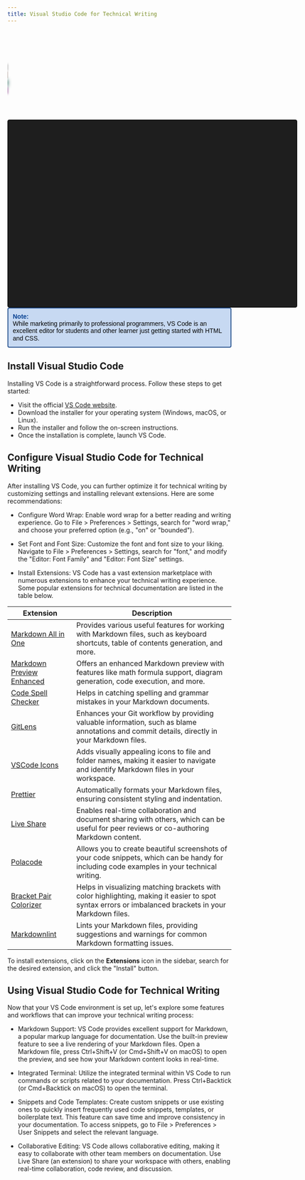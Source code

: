 ```yaml
---
title: Visual Studio Code for Technical Writing
---
```


<div style="width: 610px; height: 200px; position: relative; overflow: hidden;">
  <div class="frame" style="width: 100%; height: 100%; position: absolute;">
    <div class="train" style="width: 50px; height: 15px; position: absolute; filter: blur(3.5px); mix-blend-mode: exclusion; left: -50px; animation: trainMovement1 10s linear infinite; background-color: blue; top: calc(50% - 50px);"></div>
    <div class="train" style="width: 50px; height: 15px; position: absolute; filter: blur(1.9px); mix-blend-mode: exclusion; left: -50px; animation: trainMovement2 10s linear infinite; background-color: grey; top: calc(50% - 25px); animation-delay: 0.9s;"></div>
    <div class="train" style="width: 50px; height: 15px; position: absolute; filter: blur(1.2px); mix-blend-mode: exclusion; left: -50px; animation: trainMovement3 10s linear infinite; background-color: lightblue; top: calc(50% - 7.5px); animation-delay: 1.4s;"></div>
    <div class="train" style="width: 50px; height: 15px; position: absolute; filter: blur(4.9px); mix-blend-mode: exclusion; left: -50px; animation: trainMovement4 10s linear infinite; background-color: lightpink; top: calc(50% + 10px); animation-delay: 0.6s;"></div>
    <div class="train" style="width: 50px; height: 15px; position: absolute; filter: blur(2.5px); mix-blend-mode: exclusion; left: -50px; animation: trainMovement5 10s linear infinite; background-color: lightgreen; top: calc(50% + 27.5px); animation-delay: 0.8s;"></div>
  </div>

  <style>
    @keyframes trainMovement1 {
      0% {
        transform: translateX(-50px);
      }
      100% {
        transform: translateX(610px);
      }
    }
    
    @keyframes trainMovement2 {
      0% {
        transform: translateX(-50px);
      }
      100% {
        transform: translateX(610px);
      }
    }
    
    @keyframes trainMovement3 {
      0% {
        transform: translateX(-50px);
      }
      100% {
        transform: translateX(610px);
      }
    }
    
    @keyframes trainMovement4 {
      0% {
        transform: translateX(-50px);
      }
      100% {
        transform: translateX(610px);
      }
    }
    
    @keyframes trainMovement5 {
      0% {
        transform: translateX(-50px);
      }
      100% {
        transform: translateX(610px);
      }
    }
  </style>
</div>






<div style="position: relative; width: 610px; height: 380px; border: 1px solid #000; background-color: #1e1e1e; color: #fff; padding: 20px; border-radius: 4px; font-family: 'Courier New', monospace; overflow: hidden;">
  <pre id="vscodeAnimation" style="position: absolute; top: 0; left: 0; width: 100%; height: 100%; padding: 0; margin: 0; line-height: 1.5; white-space: pre-wrap;"></pre>

  <style>
    @keyframes workAnimation {
      0% { transform: translateY(0); }
      100% { transform: translateY(-100%); }
    }
  </style>

  <script>
    const text = `Visual Studio Code (VS Code) is a powerful and versatile code editor that can greatly enhance the process of technical writing and preparing technical documentation for software projects. With its extensive features, extensions, and customization options, VS Code provides a robust environment for writing, editing, formatting, and collaborating on documentation. In this guide, we will explore the steps to install and set up VS Code for technical writing, and we'll discuss useful extensions and features that can boost productivity and streamline the documentation process.

<div style='border: 2px solid #2c5691; background-color: #c7d9f2; padding: 10px; border-radius: 4px; margin-bottom: 20px;'><strong style='color: #064091; font-family: Arial, Helvetica, sans-serif'>Note:</strong><br /><div style='color: black; font-family: Arial, Helvetica, sans-serif; line-height: 1.2'>While marketing primarily to professional programmers, VS Code is an excellent editor for students and other learners just getting started with HTML and CSS.</div></div>`


    const vscodeAnimation = document.getElementById("vscodeAnimation");
    let i = 0;
    let lineCount = 0;

    function typeWriter() {
      if (i < text.length) {
        const char = text.charAt(i);
        vscodeAnimation.innerHTML += char;

        if (char === '\n') {
          lineCount++;
        }

        if (lineCount > 10) {
          vscodeAnimation.innerHTML = vscodeAnimation.innerHTML.slice(vscodeAnimation.innerHTML.indexOf('\n') + 1);
          lineCount--;
        }

        i++;
        setTimeout(typeWriter, 50);
      }
    }

    typeWriter();
  </script>
</div>

<div style="border: 2px solid #2c5691; background-color: #c7d9f2; padding: 10px; border-radius: 4px; margin-bottom: 20px;">
  <strong style="color: #064091; font-family: Arial, Helvetica, sans-serif">Note:</strong> <br /> <div style="color: black; font-family: Arial, Helvetica, sans-serif; line-height: 1.2">While marketing primarily to professional programmers, VS Code is an excellent editor for students and other learner just getting started with HTML and CSS.</div>
</div>


## Install Visual Studio Code
Installing VS Code is a straightforward process. Follow these steps to get started:

- Visit the official [VS Code website](https://code.visualstudio.com/).
- Download the installer for your operating system (Windows, macOS, or Linux).
- Run the installer and follow the on-screen instructions.
- Once the installation is complete, launch VS Code.


## Configure Visual Studio Code for Technical Writing
After installing VS Code, you can further optimize it for technical writing by customizing settings and installing relevant extensions. Here are some recommendations:

- Configure Word Wrap: Enable word wrap for a better reading and writing experience. Go to File > Preferences > Settings, search for "word wrap," and choose your preferred option (e.g., "on" or "bounded").

- Set Font and Font Size: Customize the font and font size to your liking. Navigate to File > Preferences > Settings, search for "font," and modify the "Editor: Font Family" and "Editor: Font Size" settings.

- Install Extensions: VS Code has a vast extension marketplace with numerous extensions to enhance your technical writing experience. Some popular extensions for technical documentation are listed in the table below.

| Extension | Description |
| --- | --- |
| [Markdown All in One](https://marketplace.visualstudio.com/items?itemName=yzhang.markdown-all-in-one) | Provides various useful features for working with Markdown files, such as keyboard shortcuts, table of contents generation, and more. |
| [Markdown Preview Enhanced](https://marketplace.visualstudio.com/items?itemName=shd101wyy.markdown-preview-enhanced) | Offers an enhanced Markdown preview with features like math formula support, diagram generation, code execution, and more. |
| [Code Spell Checker](https://marketplace.visualstudio.com/items?itemName=streetsidesoftware.code-spell-checker) | Helps in catching spelling and grammar mistakes in your Markdown documents. |
| [GitLens](https://marketplace.visualstudio.com/items?itemName=eamodio.gitlens) | Enhances your Git workflow by providing valuable information, such as blame annotations and commit details, directly in your Markdown files. |
| [VSCode Icons](https://marketplace.visualstudio.com/items?itemName=vscode-icons-team.vscode-icons) | Adds visually appealing icons to file and folder names, making it easier to navigate and identify Markdown files in your workspace. |
| [Prettier](https://marketplace.visualstudio.com/items?itemName=esbenp.prettier-vscode) | Automatically formats your Markdown files, ensuring consistent styling and indentation. |
| [Live Share](https://marketplace.visualstudio.com/items?itemName=MS-vsliveshare.vsliveshare) | Enables real-time collaboration and document sharing with others, which can be useful for peer reviews or co-authoring Markdown content. |
| [Polacode](https://marketplace.visualstudio.com/items?itemName=pnp.polacode) | Allows you to create beautiful screenshots of your code snippets, which can be handy for including code examples in your technical writing. |
| [Bracket Pair Colorizer](https://marketplace.visualstudio.com/items?itemName=CoenraadS.bracket-pair-colorizer) | Helps in visualizing matching brackets with color highlighting, making it easier to spot syntax errors or imbalanced brackets in your Markdown files. |
| [Markdownlint](https://marketplace.visualstudio.com/items?itemName=DavidAnson.vscode-markdownlint) | Lints your Markdown files, providing suggestions and warnings for common Markdown formatting issues. |


To install extensions, click on the **Extensions** icon in the sidebar, search for the desired extension, and click the "Install" button.

## Using Visual Studio Code for Technical Writing
Now that your VS Code environment is set up, let's explore some features and workflows that can improve your technical writing process:

- Markdown Support: VS Code provides excellent support for Markdown, a popular markup language for documentation. Use the built-in preview feature to see a live rendering of your Markdown files. Open a Markdown file, press Ctrl+Shift+V (or Cmd+Shift+V on macOS) to open the preview, and see how your Markdown content looks in real-time.

- Integrated Terminal: Utilize the integrated terminal within VS Code to run commands or scripts related to your documentation. Press Ctrl+Backtick (or Cmd+Backtick on macOS) to open the terminal.

- Snippets and Code Templates: Create custom snippets or use existing ones to quickly insert frequently used code snippets, templates, or boilerplate text. This feature can save time and improve consistency in your documentation. To access snippets, go to File > Preferences > User Snippets and select the relevant language.

- Collaborative Editing: VS Code allows collaborative editing, making it easy to collaborate with other team members on documentation. Use Live Share (an extension) to share your workspace with others, enabling real-time collaboration, code review, and discussion.

